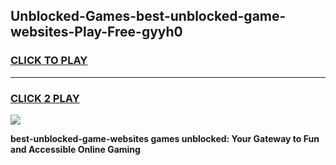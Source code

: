 
## Unblocked-Games-best-unblocked-game-websites-Play-Free-gyyh0
<h3>
<a href="https://premium76.site?title=best-unblocked-game-websites&ref=21A">CLICK TO PLAY</a></h3>
<hr>

<h3>
<a href="https://premium76.site?title=best-unblocked-game-websites&ref=21A">CLICK 2 PLAY</a>
  
</h3>

<a href="https://premium76.site?title=best-unblocked-game-websites&ref=21A"><img src="https://clearcache.store/games.png"></a>


**best-unblocked-game-websites games unblocked: Your Gateway to Fun and Accessible Online Gaming**
